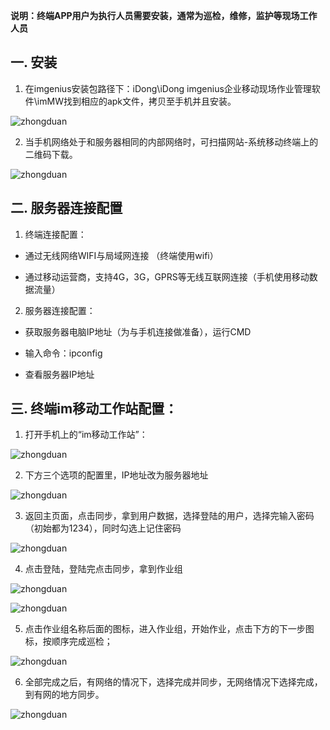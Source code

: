 **说明：终端APP用户为执行人员需要安装，通常为巡检，维修，监护等现场工作人员**

## 一. 安装

1. 在imgenius安装包路径下：iDong\iDong imgenius企业移动现场作业管理软件\imMW找到相应的apk文件，拷贝至手机并且安装。

![zhongduan](./images/zhongduan1.png)

2. 当手机网络处于和服务器相同的内部网络时，可扫描网站-系统移动终端上的二维码下载。

![zhongduan](./images/zhongduan2.png)

## 二. 服务器连接配置

1. 终端连接配置：

* 通过无线网络WIFI与局域网连接 （终端使用wifi）

* 通过移动运营商，支持4G，3G，GPRS等无线互联网连接（手机使用移动数据流量）

2. 服务器连接配置：

* 获取服务器电脑IP地址（为与手机连接做准备），运行CMD

* 输入命令：ipconfig

* 查看服务器IP地址

## 三. 终端im移动工作站配置：

1. 打开手机上的“im移动工作站”：

![zhongduan](./images/zhongduan3.png)

2. 下方三个选项的配置里，IP地址改为服务器地址

![zhongduan](./images/zhongduan4.png)

3. 返回主页面，点击同步，拿到用户数据，选择登陆的用户，选择完输入密码（初始都为1234），同时勾选上记住密码

![zhongduan](./images/zhongduan5.png)

4. 点击登陆，登陆完点击同步，拿到作业组

![zhongduan](./images/zhongduan6.png)

![zhongduan](./images/zhongduan7.png)

5. 点击作业组名称后面的图标，进入作业组，开始作业，点击下方的下一步图标，按顺序完成巡检；

![zhongduan](./images/zhongduan8.png)

6. 全部完成之后，有网络的情况下，选择完成并同步，无网络情况下选择完成，到有网的地方同步。

![zhongduan](./images/zhongduan9.png)

